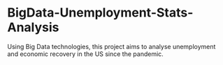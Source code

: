 # BigData-Unemployment-Stats-Analysis
Using Big Data technologies, this project aims to analyse unemployment and economic recovery in the US since the pandemic.
